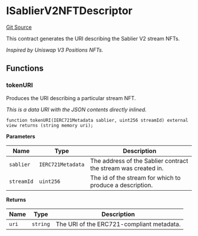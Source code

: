 # ISablierV2NFTDescriptor

[Git Source](https://github.com/sablier-labs/v2-core/blob/bca1d9ea0485b065544486bb01f4148d44289644/docs/contracts/v2/reference/core/interfaces)

This contract generates the URI describing the Sablier V2 stream NFTs.

_Inspired by Uniswap V3 Positions NFTs._

## Functions

### tokenURI

Produces the URI describing a particular stream NFT.

_This is a data URI with the JSON contents directly inlined._

```solidity
function tokenURI(IERC721Metadata sablier, uint256 streamId) external view returns (string memory uri);
```

**Parameters**

| Name       | Type              | Description                                                    |
| ---------- | ----------------- | -------------------------------------------------------------- |
| `sablier`  | `IERC721Metadata` | The address of the Sablier contract the stream was created in. |
| `streamId` | `uint256`         | The id of the stream for which to produce a description.       |

**Returns**

| Name  | Type     | Description                               |
| ----- | -------- | ----------------------------------------- |
| `uri` | `string` | The URI of the ERC721-compliant metadata. |
